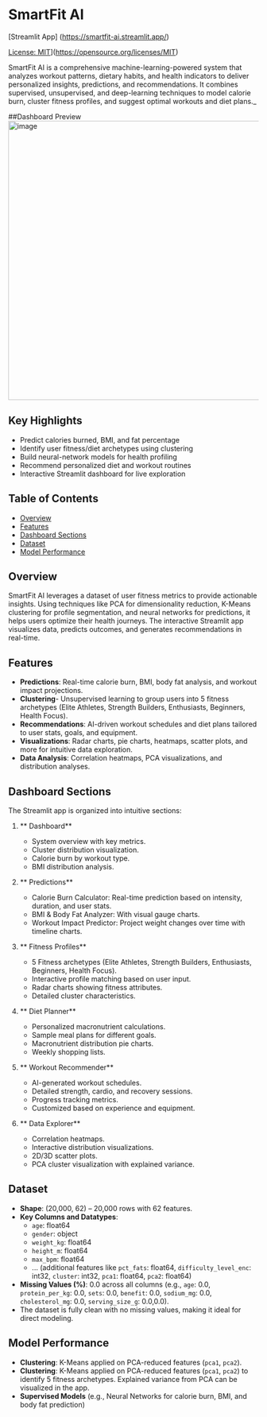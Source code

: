 # SmartFit AI

[Streamlit App] (https://smartfit-ai.streamlit.app/)  

[License: MIT](https://img.shields.io/badge/License-MIT-yellow.svg)](https://opensource.org/licenses/MIT)

SmartFit AI is a comprehensive machine-learning-powered system that analyzes workout patterns, dietary habits, and health indicators to deliver personalized insights, predictions, and recommendations. It combines supervised, unsupervised, and deep-learning techniques to model calorie burn, cluster fitness profiles, and suggest optimal workouts and diet plans._

##Dashboard Preview
<img width="1348" height="562" alt="image" src="https://github.com/user-attachments/assets/90087d81-ba34-42a2-9f2e-7f84e09c0674" />

## Key Highlights
-  Predict calories burned, BMI, and fat percentage
-  Identify user fitness/diet archetypes using clustering
-  Build neural-network models for health profiling
-  Recommend personalized diet and workout routines
-  Interactive Streamlit dashboard for live exploration

## Table of Contents
- [Overview](#overview)
- [Features](#features)
- [Dashboard Sections](#dashboard-sections)
- [Dataset](#dataset)
- [Model Performance](#model-performance)



## Overview
SmartFit AI leverages a dataset of user fitness metrics to provide actionable insights. Using techniques like PCA for dimensionality reduction, K-Means clustering for profile segmentation, and neural networks for predictions, it helps users optimize their health journeys. The interactive Streamlit app visualizes data, predicts outcomes, and generates recommendations in real-time.

## Features
- **Predictions**: Real-time calorie burn, BMI, body fat analysis, and workout impact projections.
- **Clustering**- Unsupervised learning to group users into 5 fitness archetypes (Elite Athletes, Strength Builders, Enthusiasts, Beginners, Health Focus).
- **Recommendations**: AI-driven workout schedules and diet plans tailored to user stats, goals, and equipment.
- **Visualizations**: Radar charts, pie charts, heatmaps, scatter plots, and more for intuitive data exploration.
- **Data Analysis**: Correlation heatmaps, PCA visualizations, and distribution analyses.

## Dashboard Sections
The Streamlit app is organized into intuitive sections:

1. ** Dashboard**
   - System overview with key metrics.
   - Cluster distribution visualization.
   - Calorie burn by workout type.
   - BMI distribution analysis.

2. ** Predictions**
   - Calorie Burn Calculator: Real-time prediction based on intensity, duration, and user stats.
   - BMI & Body Fat Analyzer: With visual gauge charts.
   - Workout Impact Predictor: Project weight changes over time with timeline charts.

3. ** Fitness Profiles**
   - 5 Fitness archetypes (Elite Athletes, Strength Builders, Enthusiasts, Beginners, Health Focus).
   - Interactive profile matching based on user input.
   - Radar charts showing fitness attributes.
   - Detailed cluster characteristics.

4. ** Diet Planner**
   - Personalized macronutrient calculations.
   - Sample meal plans for different goals.
   - Macronutrient distribution pie charts.
   - Weekly shopping lists.

5. ** Workout Recommender**
   - AI-generated workout schedules.
   - Detailed strength, cardio, and recovery sessions.
   - Progress tracking metrics.
   - Customized based on experience and equipment.

6. ** Data Explorer**
   - Correlation heatmaps.
   - Interactive distribution visualizations.
   - 2D/3D scatter plots.
   - PCA cluster visualization with explained variance.

## Dataset
- **Shape**: (20,000, 62) – 20,000 rows with 62 features.
- **Key Columns and Datatypes**:
  - `age`: float64
  - `gender`: object
  - `weight_kg`: float64
  - `height_m`: float64
  - `max_bpm`: float64
  - ... (additional features like `pct_fats`: float64, `difficulty_level_enc`: int32, `cluster`: int32, `pca1`: float64, `pca2`: float64)
- **Missing Values (%)**: 0.0 across all columns (e.g., `age`: 0.0, `protein_per_kg`: 0.0, `sets`: 0.0, `benefit`: 0.0, `sodium_mg`: 0.0, `cholesterol_mg`: 0.0, `serving_size_g`: 0.0,0.0).
- The dataset is fully clean with no missing values, making it ideal for direct modeling.

## Model Performance
- **Clustering**: K-Means applied on PCA-reduced features (`pca1`, `pca2`).
- **Clustering**: K-Means applied on PCA-reduced features (`pca1`, `pca2`) to identify 5 fitness archetypes. Explained variance from PCA can be visualized in the app.
- **Supervised Models** (e.g., Neural Networks for calorie burn, BMI, and body fat prediction)


